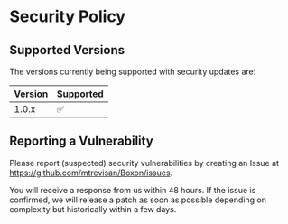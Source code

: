 # Security Policy

## Supported Versions

The versions currently being supported with security updates are:

| Version | Supported          |
| ------- | ------------------ |
| 1.0.x   | :white_check_mark: |

## Reporting a Vulnerability

Please report (suspected) security vulnerabilities by creating an Issue at https://github.com/mtrevisan/Boxon/issues.

You will receive a response from us within 48 hours. If the issue is confirmed, we will release a patch as soon as possible depending on complexity but historically within a few days.
